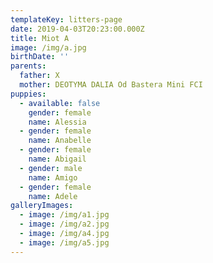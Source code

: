 ```yaml
---
templateKey: litters-page
date: 2019-04-03T20:23:00.000Z
title: Miot A
image: /img/a.jpg
birthDate: ''
parents:
  father: X
  mother: DEOTYMA DALIA Od Bastera Mini FCI
puppies:
  - available: false
    gender: female
    name: Alessia
  - gender: female
    name: Anabelle
  - gender: female
    name: Abigail
  - gender: male
    name: Amigo
  - gender: female
    name: Adele
galleryImages:
  - image: /img/a1.jpg
  - image: /img/a2.jpg
  - image: /img/a4.jpg
  - image: /img/a5.jpg
---
```


